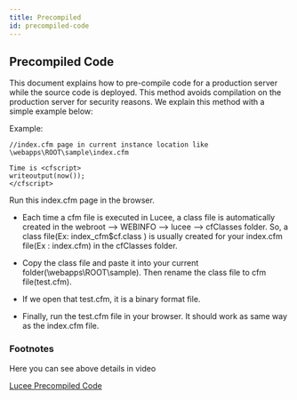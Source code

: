 ```yaml
---
title: Precompiled
id: precompiled-code
---
```

## Precompiled Code ##

This document explains how to pre-compile code for a production server while the source code is deployed. This method avoids compilation on the production server for security reasons. We explain this method with a simple example below:

Example:

```lucee
//index.cfm page in current instance location like \webapps\ROOT\sample\index.cfm

Time is <cfscript>
writeoutput(now());
</cfscript>
```
Run this index.cfm page in the browser.

* Each time a cfm file is executed in Lucee, a class file is automatically created in the webroot --> WEBINFO --> lucee --> cfClasses folder. So, a class file(Ex: index_cfm$cf.class ) is usually created for your index.cfm file(Ex : index.cfm) in the cfClasses folder.

* Copy the class file and paste it into your current folder(\webapps\ROOT\sample). Then rename the class file to cfm file(test.cfm).

* If we open that test.cfm, it is a binary format file.

* Finally, run the test.cfm file in your browser. It should work as same way as the index.cfm file.

### Footnotes ###

Here you can see above details in video

[Lucee Precompiled Code ](https://www.youtube.com/watch?v=Yjy3bQJgphA)